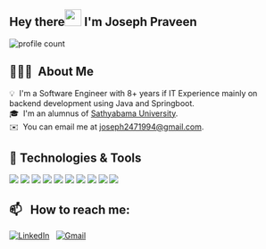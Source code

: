 ## Hey there<img src="https://raw.githubusercontent.com/MartinHeinz/MartinHeinz/master/wave.gif" width="30px"> I'm Joseph Praveen
![profile count](https://komarev.com/ghpvc/?username=joseph24x7&color=red)&nbsp;

## 👨🏻‍💻 &nbsp;About Me

💡 &nbsp;I'm a Software Engineer with 8+ years if IT Experience mainly on backend development using Java and Springboot.\
🎓 &nbsp;I'm an alumnus of [Sathyabama University](https://www.sathyabama.ac.in/). \
✉️ &nbsp;You can email me at joseph2471994@gmail.com.

## 🔧 Technologies & Tools
![](https://img.shields.io/badge/Code-Java-informational?style=flat&logo=java&logoColor=white&color=2bbc8a)
![](https://img.shields.io/badge/Code-JavaScript-informational?style=flat&logo=javascript&logoColor=white&color=2bbc8a)
![](https://img.shields.io/badge/Code-React-informational?style=flat&logo=react&logoColor=white&color=2bbc8a)
![](https://img.shields.io/badge/Tools-PostgreSQL-informational?style=flat&logo=postgresql&logoColor=white&color=2bbc8a)
![](https://img.shields.io/badge/Tools-MySQL-informational?style=flat&logo=mysql&logoColor=white&color=2bbc8a)
![](https://img.shields.io/badge/Tools-MongoDB-informational?style=flat&logo=mongodb&logoColor=white&color=2bbc8a)
![](https://img.shields.io/badge/Tools-Docker-informational?style=flat&logo=docker&logoColor=white&color=2bbc8a)
![](https://img.shields.io/badge/Cloud-AWS-informational?style=flat&logo=amazonaws&logoColor=white&color=2bbc8a)
![](https://img.shields.io/badge/Editor-Eclipse-informational?style=flat&logo=eclipseide&logoColor=white&color=2bbc8a)
![](https://img.shields.io/badge/Editor-VSCode-informational?style=flat&logo=visualstudiocode&logoColor=white&color=2bbc8a)

## 📫 &nbsp; How to reach me:

<a href="https://www.linkedin.com/in/joseph24x7/"><img alt="LinkedIn" src="https://img.shields.io/badge/linkedin%20-%230077B5.svg?&style=flat&logo=linkedin&logoColor=white"/></a> &nbsp;
<a href="mailto:joseph2471994@gmail.com"><img alt="Gmail" src="https://img.shields.io/badge/Gmail-D14836?style=flat&logo=gmail&logoColor=white" /></a> &nbsp;

